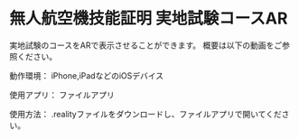 # 無人航空機技能証明 実地試験コースAR

実地試験のコースをARで表示させることができます。
概要は以下の動画をご参照ください。


動作環境：
iPhone,iPadなどのiOSデバイス

使用アプリ：
ファイルアプリ

使用方法：
.realityファイルをダウンロードし、ファイルアプリで開いてください。

